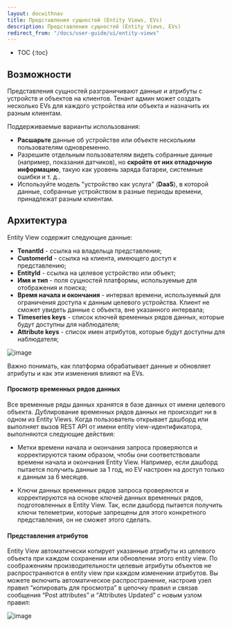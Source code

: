 ```yaml
---
layout: docwithnav
title: Представления сущностей (Entity Views, EVs)
description: Представления сущностей (Entity Views, EVs)
redirect_from: "/docs/user-guide/ui/entity-views"
---
```


* TOC
{:toc}

## Возможности

Представления сущностей разграничивают данные и атрибуты с устройств и объектов на клиентов. Тенант админ может создать несколько EVs для каждого устройства или объекта и назначить их разным клиентам.

Поддерживаемые варианты использования:
 
 - **Расшарьте** данные об устройстве или объекте нескольким пользователям одновременно.
 - Разрешите отдельным пользователям видеть собранные данные (например, показания датчиков), но **скройте от них отладочную информацию**, такую как уровень заряда батареи, системные ошибки и т. д..
 - Используйте модель "устройство как услуга" (**DaaS**), в которой данные, собранные устройством в разные периоды времени, принадлежат разным клиентам.

## Архитектура

Entity View содержит следующие данные:

 - **TenantId** - ссылка на владельца представления;
 - **CustomerId** - ссылка на клиента, имеющего доступ к представлению;
 - **EntityId** - ссылка на целевое устройство или объект;
 - **Имя и тип** - поля сущностей платформы, используемые для отображения и поиска;
 - **Время начала и окончания** - интервал времени, используемый для ограничения доступа к данным целевого устройства. Клиент не сможет увидеть данные с объекта, вне указанного интервала; 
 - **Timeseries keys** - список ключей временных рядов данных, которые будут доступны для наблюдателя;
 - **Attribute keys** - список имен атрибутов, которые будут доступны для наблюдателя;

![image](/images/user-guide/entity-views/new-entity-view.png) 
 
Важно понимать, как платформа обрабатывает данные и обновляет атрибуты и как эти изменения влияют на EVs.
  
#### Просмотр временных рядов данных
 
Все временные ряды данных хранятся в базе данных от имени целевого объекта. Дублирование временных рядов данных не происходит ни в одном из Entity Views. Когда пользователь открывает дашборд или выполняет вызов REST API от имени entity view-идентификатора, выполняются следующие действия:

 - Метки времени начала и окончания запроса проверяются и корректируются таким образом, чтобы они соответствовали времени начала и окончания Entity View. Например, если дашборд пытается получить данные за 1 год, но EV настроен на доступ только к данным за 6 месяцев.

 - Ключи данных временных рядов запроса проверяются и корректируются на основе ключей данных временных рядов, подготовленных в Entity View. Так, если дашборд пытается получить ключи телеметрии, которые запрещены для этого конкретного представления, он не сможет этого сделать.

 
#### Представления атрибутов
 
Entity View автоматически копирует указанные атрибуты из целевого объекта при каждом сохранении или обновлении этого entity view. По соображениям производительности целевые атрибуты объектов не распространяются в entity view при каждом изменении атрибутов. Вы можете включить автоматическое распространение, настроив узел правил “копировать для просмотра” в цепочку правил и связав сообщения “Post attributes” и “Attributes Updated” с новым узлом правил:
 
![image](/images/user-guide/entity-views/rule-chain.png) 

